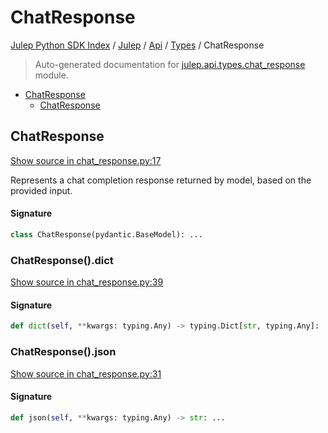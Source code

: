 # ChatResponse

[Julep Python SDK Index](../../../README.md#julep-python-sdk-index) / [Julep](../../index.md#julep) / [Api](../index.md#api) / [Types](./index.md#types) / ChatResponse

> Auto-generated documentation for [julep.api.types.chat_response](../../../../../../../julep/api/types/chat_response.py) module.

- [ChatResponse](#chatresponse)
  - [ChatResponse](#chatresponse-1)

## ChatResponse

[Show source in chat_response.py:17](../../../../../../../julep/api/types/chat_response.py#L17)

Represents a chat completion response returned by model, based on the provided input.

#### Signature

```python
class ChatResponse(pydantic.BaseModel): ...
```

### ChatResponse().dict

[Show source in chat_response.py:39](../../../../../../../julep/api/types/chat_response.py#L39)

#### Signature

```python
def dict(self, **kwargs: typing.Any) -> typing.Dict[str, typing.Any]: ...
```

### ChatResponse().json

[Show source in chat_response.py:31](../../../../../../../julep/api/types/chat_response.py#L31)

#### Signature

```python
def json(self, **kwargs: typing.Any) -> str: ...
```